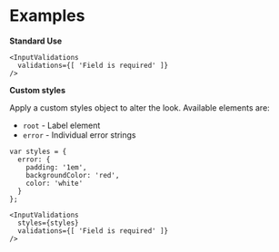# Examples

**Standard Use**

```
<InputValidations
  validations={[ 'Field is required' ]}
/>
```

**Custom styles**

Apply a custom styles object to alter the look. Available elements are:

- `root` - Label element
- `error` - Individual error strings

```
var styles = {
  error: {
    padding: '1em',
    backgroundColor: 'red',
    color: 'white'
  }
};

<InputValidations
  styles={styles}
  validations={[ 'Field is required' ]}
/>
```
